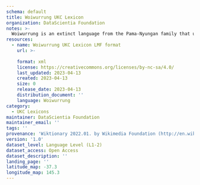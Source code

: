 ```yaml
---
schema: default
title: Woiwurrung UKC Lexicon
organization: DataScientia Foundation
notes: >-
  Woiwurrung is an extinct language from the Pama-Nyungan family that used to be spoken in Australia. The UKC Lexicon of Woiwurrung is represented as a lexico-semantic network. It consists of words, word senses, synsets, as well as sense-level and synset-level relationships
resources:
  - name: Woiwurrung UKC Lexicon LMF format
    url: >-
      
    format: xml
    license: https://creativecommons.org/licenses/by-nc-sa/4.0/
    last_updated: 2023-04-13
    created: 2023-04-13
    size: 0
    release_date: 2023-04-13
    distribution_document: ''
    language: Woiwurrung
category:
  - UKC Lexicons
maintainer: DataScientia Foundation
maintainer_email: ''
tags: ''
provenance: 'Wiktionary 2022.01. by Wikimedia Foundation (http://en.wiktionary.org); Princeton WordNet 2.1 by Princeton University (https://wordnet.princeton.edu)'
version: '1.0'
dataset_level: Language Level (L1-2)
dataset_access: Open Access
dataset_description: ''
landing_page: ''
latitude_map: -37.3
longitude_map: 145.3
---
```

